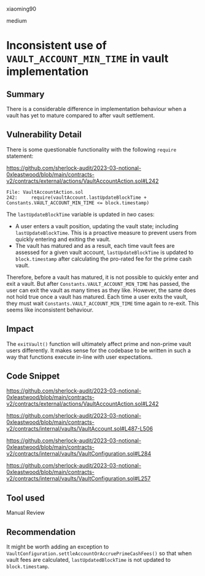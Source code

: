 xiaoming90

medium

# Inconsistent use of `VAULT_ACCOUNT_MIN_TIME` in vault implementation

## Summary

There is a considerable difference in implementation behaviour when a vault has yet to mature compared to after vault settlement.

## Vulnerability Detail

There is some questionable functionality with the following `require` statement:

https://github.com/sherlock-audit/2023-03-notional-0xleastwood/blob/main/contracts-v2/contracts/external/actions/VaultAccountAction.sol#L242

```solidity
File: VaultAccountAction.sol
242:     require(vaultAccount.lastUpdateBlockTime + Constants.VAULT_ACCOUNT_MIN_TIME <= block.timestamp)
```

The `lastUpdateBlockTime` variable is updated in _two_ cases:
 - A user enters a vault position, updating the vault state; including `lastUpdateBlockTime`. This is a proactive measure to prevent users from quickly entering and exiting the vault.
 - The vault has matured and as a result, each time vault fees are assessed for a given vault account, `lastUpdateBlockTime` is updated to `block.timestamp` after calculating the pro-rated fee for the prime cash vault.

Therefore, before a vault has matured, it is not possible to quickly enter and exit a vault. But after `Constants.VAULT_ACCOUNT_MIN_TIME` has passed, the user can exit the vault as many times as they like. However, the same does not hold true once a vault has matured. Each time a user exits the vault, they must wait `Constants.VAULT_ACCOUNT_MIN_TIME` time again to re-exit. This seems like inconsistent behaviour.

## Impact

The `exitVault()` function will ultimately affect prime and non-prime vault users differently. It makes sense for the codebase to be written in such a way that functions execute in-line with user expectations.

## Code Snippet

https://github.com/sherlock-audit/2023-03-notional-0xleastwood/blob/main/contracts-v2/contracts/external/actions/VaultAccountAction.sol#L242

https://github.com/sherlock-audit/2023-03-notional-0xleastwood/blob/main/contracts-v2/contracts/internal/vaults/VaultAccount.sol#L487-L506

https://github.com/sherlock-audit/2023-03-notional-0xleastwood/blob/main/contracts-v2/contracts/internal/vaults/VaultConfiguration.sol#L284

https://github.com/sherlock-audit/2023-03-notional-0xleastwood/blob/main/contracts-v2/contracts/internal/vaults/VaultConfiguration.sol#L257

## Tool used

Manual Review

## Recommendation

It might be worth adding an exception to `VaultConfiguration.settleAccountOrAccruePrimeCashFees()` so that when vault fees are calculated, `lastUpdatedBlockTime` is not updated to `block.timestamp`.

